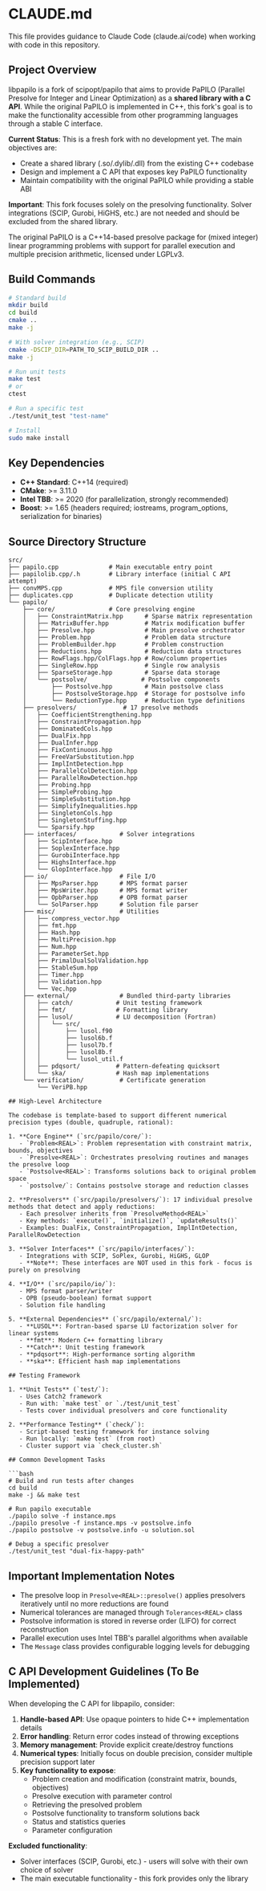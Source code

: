 # CLAUDE.md

This file provides guidance to Claude Code (claude.ai/code) when working with code in this repository.

## Project Overview

libpapilo is a fork of scipopt/papilo that aims to provide PaPILO (Parallel Presolve for Integer and Linear Optimization) as a **shared library with a C API**. While the original PaPILO is implemented in C++, this fork's goal is to make the functionality accessible from other programming languages through a stable C interface.

**Current Status**: This is a fresh fork with no development yet. The main objectives are:
- Create a shared library (.so/.dylib/.dll) from the existing C++ codebase
- Design and implement a C API that exposes key PaPILO functionality
- Maintain compatibility with the original PaPILO while providing a stable ABI

**Important**: This fork focuses solely on the presolving functionality. Solver integrations (SCIP, Gurobi, HiGHS, etc.) are not needed and should be excluded from the shared library.

The original PaPILO is a C++14-based presolve package for (mixed integer) linear programming problems with support for parallel execution and multiple precision arithmetic, licensed under LGPLv3.

## Build Commands

```bash
# Standard build
mkdir build
cd build
cmake ..
make -j

# With solver integration (e.g., SCIP)
cmake -DSCIP_DIR=PATH_TO_SCIP_BUILD_DIR ..
make -j

# Run unit tests
make test
# or
ctest

# Run a specific test
./test/unit_test "test-name"

# Install
sudo make install
```

## Key Dependencies

- **C++ Standard**: C++14 (required)
- **CMake**: >= 3.11.0
- **Intel TBB**: >= 2020 (for parallelization, strongly recommended)
- **Boost**: >= 1.65 (headers required; iostreams, program_options, serialization for binaries)

## Source Directory Structure

```
src/
├── papilo.cpp              # Main executable entry point
├── papilolib.cpp/.h        # Library interface (initial C API attempt)
├── convMPS.cpp             # MPS file conversion utility
├── duplicates.cpp          # Duplicate detection utility
└── papilo/
    ├── core/               # Core presolving engine
    │   ├── ConstraintMatrix.hpp      # Sparse matrix representation
    │   ├── MatrixBuffer.hpp          # Matrix modification buffer
    │   ├── Presolve.hpp              # Main presolve orchestrator
    │   ├── Problem.hpp               # Problem data structure
    │   ├── ProblemBuilder.hpp        # Problem construction
    │   ├── Reductions.hpp            # Reduction data structures
    │   ├── RowFlags.hpp/ColFlags.hpp # Row/column properties
    │   ├── SingleRow.hpp             # Single row analysis
    │   ├── SparseStorage.hpp         # Sparse data storage
    │   └── postsolve/               # Postsolve components
    │       ├── Postsolve.hpp         # Main postsolve class
    │       ├── PostsolveStorage.hpp  # Storage for postsolve info
    │       └── ReductionType.hpp     # Reduction type definitions
    ├── presolvers/             # 17 presolve methods
    │   ├── CoefficientStrengthening.hpp
    │   ├── ConstraintPropagation.hpp
    │   ├── DominatedCols.hpp
    │   ├── DualFix.hpp
    │   ├── DualInfer.hpp
    │   ├── FixContinuous.hpp
    │   ├── FreeVarSubstitution.hpp
    │   ├── ImplIntDetection.hpp
    │   ├── ParallelColDetection.hpp
    │   ├── ParallelRowDetection.hpp
    │   ├── Probing.hpp
    │   ├── SimpleProbing.hpp
    │   ├── SimpleSubstitution.hpp
    │   ├── SimplifyInequalities.hpp
    │   ├── SingletonCols.hpp
    │   ├── SingletonStuffing.hpp
    │   └── Sparsify.hpp
    ├── interfaces/            # Solver integrations
    │   ├── ScipInterface.hpp
    │   ├── SoplexInterface.hpp
    │   ├── GurobiInterface.hpp
    │   ├── HighsInterface.hpp
    │   └── GlopInterface.hpp
    ├── io/                    # File I/O
    │   ├── MpsParser.hpp      # MPS format parser
    │   ├── MpsWriter.hpp      # MPS format writer
    │   ├── OpbParser.hpp      # OPB format parser
    │   └── SolParser.hpp      # Solution file parser
    ├── misc/                  # Utilities
    │   ├── compress_vector.hpp
    │   ├── fmt.hpp
    │   ├── Hash.hpp
    │   ├── MultiPrecision.hpp
    │   ├── Num.hpp
    │   ├── ParameterSet.hpp
    │   ├── PrimalDualSolValidation.hpp
    │   ├── StableSum.hpp
    │   ├── Timer.hpp
    │   ├── Validation.hpp
    │   └── Vec.hpp
    ├── external/              # Bundled third-party libraries
    │   ├── catch/            # Unit testing framework
    │   ├── fmt/              # Formatting library
    │   ├── lusol/            # LU decomposition (Fortran)
    │   │   └── src/
    │   │       ├── lusol.f90
    │   │       ├── lusol6b.f
    │   │       ├── lusol7b.f
    │   │       ├── lusol8b.f
    │   │       └── lusol_util.f
    │   ├── pdqsort/          # Pattern-defeating quicksort
    │   └── ska/              # Hash map implementations
    └── verification/          # Certificate generation
        └── VeriPB.hpp

## High-Level Architecture

The codebase is template-based to support different numerical precision types (double, quadruple, rational):

1. **Core Engine** (`src/papilo/core/`):
   - `Problem<REAL>`: Problem representation with constraint matrix, bounds, objectives
   - `Presolve<REAL>`: Orchestrates presolving routines and manages the presolve loop
   - `Postsolve<REAL>`: Transforms solutions back to original problem space
   - `postsolve/`: Contains postsolve storage and reduction classes

2. **Presolvers** (`src/papilo/presolvers/`): 17 individual presolve methods that detect and apply reductions:
   - Each presolver inherits from `PresolveMethod<REAL>`
   - Key methods: `execute()`, `initialize()`, `updateResults()`
   - Examples: DualFix, ConstraintPropagation, ImplIntDetection, ParallelRowDetection

3. **Solver Interfaces** (`src/papilo/interfaces/`):
   - Integrations with SCIP, SoPlex, Gurobi, HiGHS, GLOP
   - **Note**: These interfaces are NOT used in this fork - focus is purely on presolving

4. **I/O** (`src/papilo/io/`):
   - MPS format parser/writer
   - OPB (pseudo-boolean) format support
   - Solution file handling

5. **External Dependencies** (`src/papilo/external/`):
   - **LUSOL**: Fortran-based sparse LU factorization solver for linear systems
   - **fmt**: Modern C++ formatting library
   - **Catch**: Unit testing framework
   - **pdqsort**: High-performance sorting algorithm
   - **ska**: Efficient hash map implementations

## Testing Framework

1. **Unit Tests** (`test/`):
   - Uses Catch2 framework
   - Run with: `make test` or `./test/unit_test`
   - Tests cover individual presolvers and core functionality

2. **Performance Testing** (`check/`):
   - Script-based testing framework for instance solving
   - Run locally: `make test` (from root)
   - Cluster support via `check_cluster.sh`

## Common Development Tasks

```bash
# Build and run tests after changes
cd build
make -j && make test

# Run papilo executable
./papilo solve -f instance.mps
./papilo presolve -f instance.mps -v postsolve.info
./papilo postsolve -v postsolve.info -u solution.sol

# Debug a specific presolver
./test/unit_test "dual-fix-happy-path"
```

## Important Implementation Notes

- The presolve loop in `Presolve<REAL>::presolve()` applies presolvers iteratively until no more reductions are found
- Numerical tolerances are managed through `Tolerances<REAL>` class
- Postsolve information is stored in reverse order (LIFO) for correct reconstruction
- Parallel execution uses Intel TBB's parallel algorithms when available
- The `Message` class provides configurable logging levels for debugging

## C API Development Guidelines (To Be Implemented)

When developing the C API for libpapilo, consider:

1. **Handle-based API**: Use opaque pointers to hide C++ implementation details
2. **Error handling**: Return error codes instead of throwing exceptions
3. **Memory management**: Provide explicit create/destroy functions
4. **Numerical types**: Initially focus on double precision, consider multiple precision support later
5. **Key functionality to expose**:
   - Problem creation and modification (constraint matrix, bounds, objectives)
   - Presolve execution with parameter control
   - Retrieving the presolved problem
   - Postsolve functionality to transform solutions back
   - Status and statistics queries
   - Parameter configuration

**Excluded functionality**:
- Solver interfaces (SCIP, Gurobi, etc.) - users will solve with their own choice of solver
- The main executable functionality - this fork provides only the library